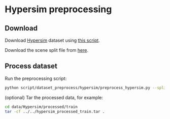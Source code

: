 # Hypersim preprocessing

## Download

Download [Hypersim](https://github.com/apple/ml-hypersim) dataset using [this script](https://github.com/apple/ml-hypersim/blob/20f398f4387aeca73175494d6a2568f37f372150/code/python/tools/dataset_download_images.py).

Download the scene split file from [here](https://github.com/apple/ml-hypersim/blob/main/evermotion_dataset/analysis/metadata_images_split_scene_v1.csv).

## Process dataset

Run the preprocessing script:

```bash
python script/dataset_preprocess/hypersim/preprocess_hypersim.py --split_csv /path/to/metadata_images_split_scene_v1.csv
```

(optional) Tar the processed data, for example:

```bash
cd data/Hypersim/processed/train
tar -cf ../../hypersim_processed_train.tar .
```
